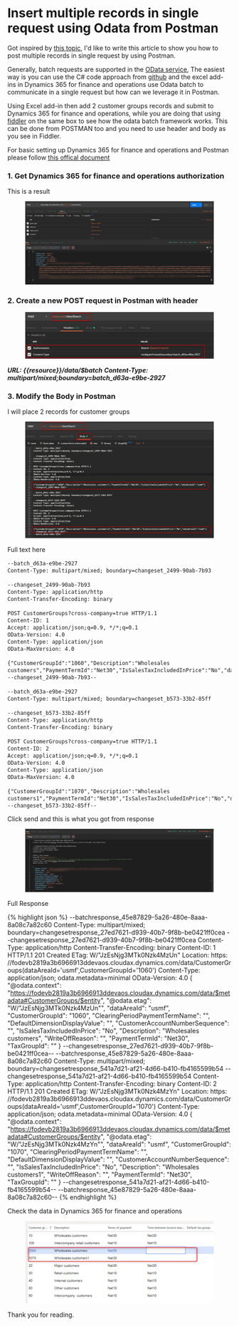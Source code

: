 # Insert multiple records in single request using Odata from Postman


Got inspired by [this topic](https://community.dynamics.com/365/financeandoperations/f/dynamics-365-for-finance-and-operations-forum/286810/inserting-multiple-records-via-odata-from-postman), I'd like to write this article to show you how to post multiple records in single request by using Postman.

Generally, batch requests are supported in the [OData service](https://docs.oasis-open.org/odata/odata/v4.0/errata02/os/complete/part1-protocol/odata-v4.0-errata02-os-part1-protocol-complete.html#_Toc406398359), The easiest way is you can use the C# code approach from [github](https://github.com/Microsoft/Dynamics-AX-Integration/tree/master/ServiceSamples/ODataConsoleApplication) and the excel add-ins in Dynamics 365 for finance and operations use Odata batch to communicate in a single request but how can we leverage it in Postman.

Using Excel add-in then add 2 customer groups records and submit to Dynamics 365 for finance and operations, while you are doing that using [fiddler](https://www.telerik.com/fiddler) on the same box to see how the odata batch framework works.
This can be done from POSTMAN too and you need to use header and body as you see in Fiddler.

For basic setting up Dynamics 365 for finance and operations and Postman please follow [this offical document](https://docs.microsoft.com/en-us/dynamics365/unified-operations/dev-itpro/data-entities/third-party-service-test)

### 1. Get Dynamics 365 for finance and operations authorization 

This is a result
<figure class='center'>
  <a href="/imagesposts/2019-10-15-Insert-multiple-records-in-single-request-using-Odata-from-Postman_1.png"><img src="/imagesposts/2019-10-15-Insert-multiple-records-in-single-request-using-Odata-from-Postman_1.png" alt=""></a>
</figure>

### 2. Create a new POST request in Postman with header

<figure class='center'>
  <a href="/imagesposts/2019-10-15-Insert-multiple-records-in-single-request-using-Odata-from-Postman_2.png"><img src="/imagesposts/2019-10-15-Insert-multiple-records-in-single-request-using-Odata-from-Postman_2.png" alt=""></a>
</figure>

***URL: {{resource}}/data/$batch***
***Content-Type: multipart/mixed;boundary=batch_d63a-e9be-2927***

### 3. Modify the Body in Postman

I will place 2 records for customer groups

<figure class='center'>
  <a href="/imagesposts/2019-10-15-Insert-multiple-records-in-single-request-using-Odata-from-Postman_3.png"><img src="/imagesposts/2019-10-15-Insert-multiple-records-in-single-request-using-Odata-from-Postman_3.png" alt=""></a>
</figure>

Full text here

```
--batch_d63a-e9be-2927
Content-Type: multipart/mixed; boundary=changeset_2499-90ab-7b93

--changeset_2499-90ab-7b93
Content-Type: application/http
Content-Transfer-Encoding: binary

POST CustomerGroups?cross-company=true HTTP/1.1
Content-ID: 1
Accept: application/json;q=0.9, */*;q=0.1
OData-Version: 4.0
Content-Type: application/json
OData-MaxVersion: 4.0

{"CustomerGroupId":"1060","Description":"Wholesales customers","PaymentTermId":"Net30","IsSalesTaxIncludedInPrice":"No","dataAreaId":"usmf"}
--changeset_2499-90ab-7b93--

--batch_d63a-e9be-2927
Content-Type: multipart/mixed; boundary=changeset_b573-33b2-85ff

--changeset_b573-33b2-85ff
Content-Type: application/http
Content-Transfer-Encoding: binary

POST CustomerGroups?cross-company=true HTTP/1.1
Content-ID: 2
Accept: application/json;q=0.9, */*;q=0.1
OData-Version: 4.0
Content-Type: application/json
OData-MaxVersion: 4.0

{"CustomerGroupId":"1070","Description":"Wholesales customers1","PaymentTermId":"Net30","IsSalesTaxIncludedInPrice":"No","dataAreaId":"usmf"}
--changeset_b573-33b2-85ff--
```

Click send and this is what you got from response

<figure class='center'>
  <a href="/imagesposts/2019-10-15-Insert-multiple-records-in-single-request-using-Odata-from-Postman_4.png"><img src="/imagesposts/2019-10-15-Insert-multiple-records-in-single-request-using-Odata-from-Postman_4.png" alt=""></a>
</figure>

Full Response

{% highlight json %}
--batchresponse_45e87829-5a26-480e-8aaa-8a08c7a82c60
Content-Type: multipart/mixed; boundary=changesetresponse_27ed7621-d939-40b7-9f8b-be0421ff0cea
--changesetresponse_27ed7621-d939-40b7-9f8b-be0421ff0cea
Content-Type: application/http
Content-Transfer-Encoding: binary
Content-ID: 1
HTTP/1.1 201 Created
ETag: W/"JzEsNjg3MTk0Nzk4MzUn"
Location: https: //fodevb2819a3b6966913ddevaos.cloudax.dynamics.com/data/CustomerGroups(dataAreaId='usmf',CustomerGroupId='1060')
Content-Type: application/json; odata.metadata=minimal
OData-Version: 4.0
{
"@odata.context": "https://fodevb2819a3b6966913ddevaos.cloudax.dynamics.com/data/$metadata#CustomerGroups/$entity",
"@odata.etag": "W/\"JzEsNjg3MTk0Nzk4MzUn\"",
"dataAreaId": "usmf",
"CustomerGroupId": "1060",
"ClearingPeriodPaymentTermName": "",
"DefaultDimensionDisplayValue": "",
"CustomerAccountNumberSequence": "",
"IsSalesTaxIncludedInPrice": "No",
"Description": "Wholesales customers",
"WriteOffReason": "",
"PaymentTermId": "Net30",
"TaxGroupId": ""
}
--changesetresponse_27ed7621-d939-40b7-9f8b-be0421ff0cea--
--batchresponse_45e87829-5a26-480e-8aaa-8a08c7a82c60
Content-Type: multipart/mixed; boundary=changesetresponse_541a7d21-af21-4d66-b410-fb4165599b54
--changesetresponse_541a7d21-af21-4d66-b410-fb4165599b54
Content-Type: application/http
Content-Transfer-Encoding: binary
Content-ID: 2
HTTP/1.1 201 Created
ETag: W/"JzEsNjg3MTk0Nzk4MzYn"
Location: https: //fodevb2819a3b6966913ddevaos.cloudax.dynamics.com/data/CustomerGroups(dataAreaId='usmf',CustomerGroupId='1070')
Content-Type: application/json; odata.metadata=minimal
OData-Version: 4.0
{
"@odata.context": "https://fodevb2819a3b6966913ddevaos.cloudax.dynamics.com/data/$metadata#CustomerGroups/$entity",
"@odata.etag": "W/\"JzEsNjg3MTk0Nzk4MzYn\"",
"dataAreaId": "usmf",
"CustomerGroupId": "1070",
"ClearingPeriodPaymentTermName": "",
"DefaultDimensionDisplayValue": "",
"CustomerAccountNumberSequence": "",
"IsSalesTaxIncludedInPrice": "No",
"Description": "Wholesales customers1",
"WriteOffReason": "",
"PaymentTermId": "Net30",
"TaxGroupId": ""
}
--changesetresponse_541a7d21-af21-4d66-b410-fb4165599b54--
--batchresponse_45e87829-5a26-480e-8aaa-8a08c7a82c60--
{% endhighlight %}

Check the data in Dynamics 365 for finance and operations 

<figure class='center'>
  <a href="/imagesposts/2019-10-15-Insert-multiple-records-in-single-request-using-Odata-from-Postman_5.png"><img src="/imagesposts/2019-10-15-Insert-multiple-records-in-single-request-using-Odata-from-Postman_5.png" alt=""></a>
</figure>

Thank you for reading.

